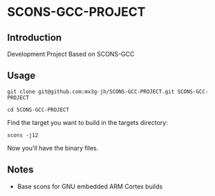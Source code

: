 # SCONS-GCC-PROJECT
## Introduction
Development Project Based on SCONS-GCC

## Usage
`git clone git@github.com:mx3g-jh/SCONS-GCC-PROJECT.git SCONS-GCC-PROJECT`

`cd SCONS-GCC-PROJECT`

Find the target you want to build in the targets directory:

`scons -j12`

Now you'll have the binary files.

## Notes
* Base scons for GNU embedded ARM Cortex builds
